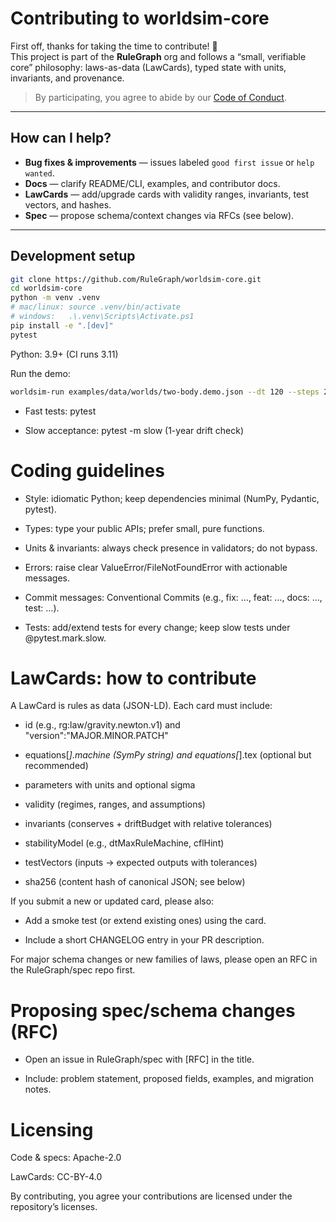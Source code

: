 # Contributing to worldsim-core

First off, thanks for taking the time to contribute! 🎉  
This project is part of the **RuleGraph** org and follows a “small, verifiable core” philosophy: laws-as-data (LawCards), typed state with units, invariants, and provenance.

> By participating, you agree to abide by our [Code of Conduct](CODE_OF_CONDUCT.md).

---

## How can I help?

- **Bug fixes & improvements** — issues labeled `good first issue` or `help wanted`.
- **Docs** — clarify README/CLI, examples, and contributor docs.
- **LawCards** — add/upgrade cards with validity ranges, invariants, test vectors, and hashes.
- **Spec** — propose schema/context changes via RFCs (see below).

---

## Development setup

```bash
git clone https://github.com/RuleGraph/worldsim-core.git
cd worldsim-core
python -m venv .venv
# mac/linux: source .venv/bin/activate
# windows:   .\.venv\Scripts\Activate.ps1
pip install -e ".[dev]"
pytest
```

Python: 3.9+ (CI runs 3.11)

Run the demo:

```bash
worldsim-run examples/data/worlds/two-body.demo.json --dt 120 --steps 21600
```

- Fast tests: pytest

- Slow acceptance: pytest -m slow (1-year drift check)

# Coding guidelines

- Style: idiomatic Python; keep dependencies minimal (NumPy, Pydantic, pytest).

- Types: type your public APIs; prefer small, pure functions.

- Units & invariants: always check presence in validators; do not bypass.

- Errors: raise clear ValueError/FileNotFoundError with actionable messages.

- Commit messages: Conventional Commits (e.g., fix: …, feat: …, docs: …, test: …).

- Tests: add/extend tests for every change; keep slow tests under @pytest.mark.slow.

# LawCards: how to contribute

A LawCard is rules as data (JSON-LD). Each card must include:

- id (e.g., rg:law/gravity.newton.v1) and "version":"MAJOR.MINOR.PATCH"

- equations[*].machine (SymPy string) and equations[*].tex (optional but recommended)

- parameters with units and optional sigma

- validity (regimes, ranges, and assumptions)

- invariants (conserves + driftBudget with relative tolerances)

- stabilityModel (e.g., dtMaxRuleMachine, cflHint)

- testVectors (inputs → expected outputs with tolerances)

- sha256 (content hash of canonical JSON; see below)

If you submit a new or updated card, please also:

- Add a smoke test (or extend existing ones) using the card.

- Include a short CHANGELOG entry in your PR description.

For major schema changes or new families of laws, please open an RFC in the RuleGraph/spec repo first.

# Proposing spec/schema changes (RFC)

- Open an issue in RuleGraph/spec with [RFC] in the title.

- Include: problem statement, proposed fields, examples, and migration notes.


# Licensing

Code & specs: Apache-2.0

LawCards: CC-BY-4.0

By contributing, you agree your contributions are licensed under the repository’s licenses.